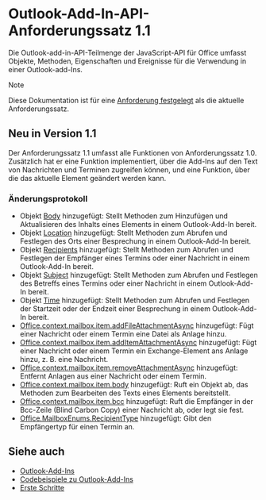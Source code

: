 # <a name="outlook-add-in-api-requirement-set-11"></a>Outlook-Add-In-API-Anforderungssatz 1.1

Die Outlook-add-in-API-Teilmenge der JavaScript-API für Office umfasst Objekte, Methoden, Eigenschaften und Ereignisse für die Verwendung in einer Outlook-add-Ins.

> [!NOTE]
> Diese Dokumentation ist für eine [Anforderung festgelegt](/javascript/office/requirement-sets/outlook-api-requirement-sets) als die aktuelle Anforderungssatz. 

## <a name="whats-new-in-11"></a>Neu in Version 1.1

Der Anforderungssatz 1.1 umfasst alle Funktionen von Anforderungssatz 1.0. Zusätzlich hat er eine Funktion implementiert, über die Add-Ins auf den Text von Nachrichten und Terminen zugreifen können, und eine Funktion, über die das aktuelle Element geändert werden kann.

### <a name="change-log"></a>Änderungsprotokoll

- Objekt [Body](/javascript/api/outlook_1_1/office.body) hinzugefügt: Stellt Methoden zum Hinzufügen und Aktualisieren des Inhalts eines Elements in einem Outlook-Add-In bereit.
- Objekt [Location](/javascript/api/outlook_1_1/office.location) hinzugefügt: Stellt Methoden zum Abrufen und Festlegen des Orts einer Besprechung in einem Outlook-Add-In bereit.
- Objekt [Recipients](/javascript/api/outlook_1_1/office.recipients) hinzugefügt: Stellt Methoden zum Abrufen und Festlegen der Empfänger eines Termins oder einer Nachricht in einem Outlook-Add-In bereit.
- Objekt [Subject](/javascript/api/outlook_1_1/office.subject) hinzugefügt: Stellt Methoden zum Abrufen und Festlegen des Betreffs eines Termins oder einer Nachricht in einem Outlook-Add-In bereit.
- Objekt [Time](/javascript/api/outlook_1_1/office.time) hinzugefügt: Stellt Methoden zum Abrufen und Festlegen der Startzeit oder der Endzeit einer Besprechung in einem Outlook-Add-In bereit.
- [Office.context.mailbox.item.addFileAttachmentAsync](office.context.mailbox.item.md#addfileattachmentasyncuri-attachmentname-options-callback) hinzugefügt: Fügt einer Nachricht oder einem Termin eine Datei als Anlage hinzu.
- [Office.context.mailbox.item.addItemAttachmentAsync](office.context.mailbox.item.md#additemattachmentasyncitemid-attachmentname-options-callback) hinzugefügt: Fügt einer Nachricht oder einem Termin ein Exchange-Element ans Anlage hinzu, z. B. eine Nachricht.
- [Office.context.mailbox.item.removeAttachmentAsync](office.context.mailbox.item.md#removeattachmentasyncattachmentid-options-callback) hinzugefügt: Entfernt Anlagen aus einer Nachricht oder einem Termin.
- [Office.context.mailbox.item.body](office.context.mailbox.item.md#body-bodyjavascriptapioutlook11officebody) hinzugefügt: Ruft ein Objekt ab, das Methoden zum Bearbeiten des Texts eines Elements bereitstellt.
- [Office.context.mailbox.item.bcc](office.context.mailbox.item.md#bcc-recipientsjavascriptapioutlook11officerecipients) hinzugefügt: Ruft die Empfänger in der Bcc-Zeile (Blind Carbon Copy) einer Nachricht ab, oder legt sie fest.
- [Office.MailboxEnums.RecipientType](/javascript/api/outlook_1_1/office.mailboxenums.recipienttype) hinzugefügt: Gibt den Empfängertyp für einen Termin an.

## <a name="see-also"></a>Siehe auch

- [Outlook-Add-Ins](https://docs.microsoft.com/outlook/add-ins/)
- [Codebeispiele zu Outlook-Add-Ins](https://developer.microsoft.com/outlook/gallery/?filterBy=Outlook,Samples,Add-ins)
- [Erste Schritte](https://docs.microsoft.com/outlook/add-ins/quick-start)